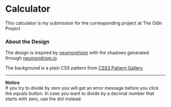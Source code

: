 # Calculator

This calculator is my submission for the corresponding project at The Odin Project

### About the Design
The design is inspired by [neumorphism](https://uxdesign.cc/neumorphism-in-user-interfaces-b47cef3bf3a6) with the 
shadows generated through [neumorphism.io](https://neumorphism.io/)

The background is a plain CSS pattern from [CSS3 Pattern Gallery](https://projects.verou.me/css3patterns/)

----
**Notice** <br>
If you try to divide by zero you will get an error message before you click the *equals* button. In case you want to divide by a decimal number that starts with zero, use the dot instead. 
